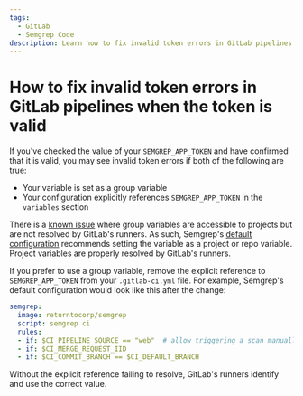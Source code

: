 ```yaml
---
tags:
  - GitLab
  - Semgrep Code
description: Learn how to fix invalid token errors in GitLab pipelines.
---
```


# How to fix invalid token errors in GitLab pipelines when the token is valid

If you've checked the value of your `SEMGREP_APP_TOKEN` and have confirmed that it is valid, you may see invalid token errors if both of the following are true:

* Your variable is set as a group variable 
* Your configuration explicitly references `SEMGREP_APP_TOKEN` in the `variables` section

There is a [known issue](https://gitlab.com/gitlab-org/gitlab/-/issues/199741) where group variables are accessible to projects but are not resolved by GitLab's runners. As such, Semgrep's [default configuration](https://semgrep.dev/docs/semgrep-ci/sample-ci-configs/#gitlab-cicd) recommends setting the variable as a project or repo variable. Project variables are properly resolved by GitLab's runners.

If you prefer to use a group variable, remove the explicit reference to `SEMGREP_APP_TOKEN` from your `.gitlab-ci.yml` file. For example, Semgrep's default configuration would look like this after the change:

```yml
semgrep:
  image: returntocorp/semgrep
  script: semgrep ci
  rules:
  - if: $CI_PIPELINE_SOURCE == "web"  # allow triggering a scan manually from the gitlab UI
  - if: $CI_MERGE_REQUEST_IID
  - if: $CI_COMMIT_BRANCH == $CI_DEFAULT_BRANCH
```

Without the explicit reference failing to resolve, GitLab's runners identify and use the correct value.
